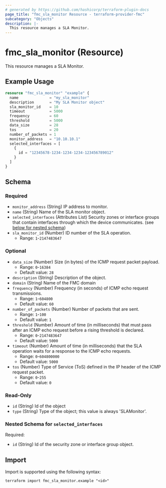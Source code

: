 ```yaml
---
# generated by https://github.com/hashicorp/terraform-plugin-docs
page_title: "fmc_sla_monitor Resource - terraform-provider-fmc"
subcategory: "Objects"
description: |-
  This resource manages a SLA Monitor.
---
```


# fmc_sla_monitor (Resource)

This resource manages a SLA Monitor.

## Example Usage

```terraform
resource "fmc_sla_monitor" "example" {
  name              = "my_sla_monitor"
  description       = "My SLA Monitor object"
  sla_monitor_id    = 10
  timeout           = 5000
  frequency         = 60
  threshold         = 5000
  data_size         = 28
  tos               = 20
  number_of_packets = 1
  monitor_address   = "10.10.10.1"
  selected_interfaces = [
    {
      id = "12345678-1234-1234-1234-123456789012"
    }
  ]
}
```

<!-- schema generated by tfplugindocs -->
## Schema

### Required

- `monitor_address` (String) IP address to monitor.
- `name` (String) Name of the SLA monitor object.
- `selected_interfaces` (Attributes List) Security zones or interface groups that contain interfaces through which the device communicates. (see [below for nested schema](#nestedatt--selected_interfaces))
- `sla_monitor_id` (Number) ID number of the SLA operation.
  - Range: `1`-`2147483647`

### Optional

- `data_size` (Number) Size (in bytes) of the ICMP request packet payload.
  - Range: `0`-`16384`
  - Default value: `28`
- `description` (String) Description of the object.
- `domain` (String) Name of the FMC domain
- `frequency` (Number) Frequency (in seconds) of ICMP echo request transmissions.
  - Range: `1`-`604800`
  - Default value: `60`
- `number_of_packets` (Number) Number of packets that are sent.
  - Range: `1`-`100`
  - Default value: `1`
- `threshold` (Number) Amount of time (in milliseconds) that must pass after an ICMP echo request before a rising threshold is declared.
  - Range: `0`-`2147483647`
  - Default value: `5000`
- `timeout` (Number) Amount of time (in milliseconds) that the SLA operation waits for a response to the ICMP echo requests.
  - Range: `0`-`604800000`
  - Default value: `5000`
- `tos` (Number) Type of Service (ToS) defined in the IP header of the ICMP request packet.
  - Range: `0`-`255`
  - Default value: `0`

### Read-Only

- `id` (String) Id of the object
- `type` (String) Type of the object; this value is always 'SLAMonitor'.

<a id="nestedatt--selected_interfaces"></a>
### Nested Schema for `selected_interfaces`

Required:

- `id` (String) Id of the security zone or interface group object.

## Import

Import is supported using the following syntax:

```shell
terraform import fmc_sla_monitor.example "<id>"
```
